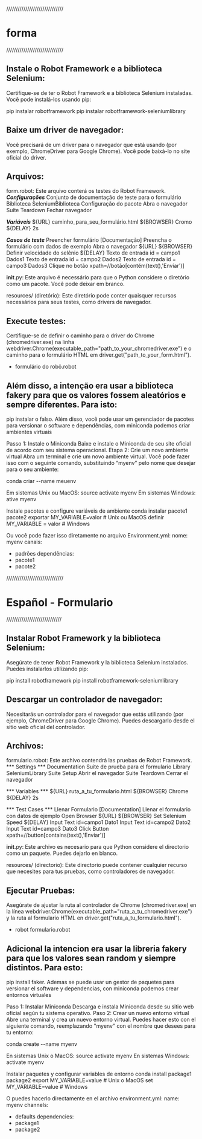 //////////////////////////////
# forma
//////////////////////////////
## Instale o Robot Framework e a biblioteca Selenium:
Certifique-se de ter o Robot Framework e a biblioteca Selenium instaladas. Você pode instalá-los usando pip:

pip instalar robotframework
pip instalar robotframework-seleniumlibrary


## Baixe um driver de navegador:
Você precisará de um driver para o navegador que está usando (por exemplo, ChromeDriver para Google Chrome). Você pode baixá-lo no site oficial do driver.


## Arquivos:
form.robot: Este arquivo conterá os testes do Robot Framework.
***Configurações***
Conjunto de documentação de teste para o formulário
Biblioteca SeleniumBiblioteca
Configuração do pacote Abra o navegador
Suíte Teardown Fechar navegador

***Variáveis***
${URL} caminho_para_seu_formulário.html
${BROWSER} Cromo
${DELAY} 2s

***Casos de teste***
Preencher formulário
     [Documentação] Preencha o formulário com dados de exemplo
     Abra o navegador ${URL} ${BROWSER}
     Definir velocidade do selênio ${DELAY}
     Texto de entrada id = campo1 Dados1
     Texto de entrada id = campo2 Dados2
     Texto de entrada id = campo3 Dados3
     Clique no botão xpath=//botão[contém(text(),'Enviar')]


__init__.py: Este arquivo é necessário para que o Python considere o diretório como um pacote. Você pode deixar em branco.

resources/ (diretório): Este diretório pode conter quaisquer recursos necessários para seus testes, como drivers de navegador.

## Execute testes:
Certifique-se de definir o caminho para o driver do Chrome (chromedriver.exe) na linha webdriver.Chrome(executable_path="path_to_your_chromedriver.exe") e o caminho para o formulário HTML em driver.get("path_to_your_form.html").
- formulário do robô.robot


## Além disso, a intenção era usar a biblioteca fakery para que os valores fossem aleatórios e sempre diferentes. Para isto:
pip instalar o falso. Além disso, você pode usar um gerenciador de pacotes para versionar o software e dependências, com miniconda podemos criar ambientes virtuais


Passo 1: Instale o Miniconda
Baixe e instale o Miniconda de seu site oficial de acordo com seu sistema operacional.
Etapa 2: Crie um novo ambiente virtual
Abra um terminal e crie um novo ambiente virtual. Você pode fazer isso com o seguinte comando, substituindo “myenv” pelo nome que desejar para o seu ambiente:

conda criar --name meuenv

Em sistemas Unix ou MacOS: source activate myenv
Em sistemas Windows: ative myenv


Instale pacotes e configure variáveis ​​de ambiente
conda instalar pacote1 pacote2
exportar MY_VARIABLE=valor # Unix ou MacOS
definir MY_VARIABLE = valor # Windows

Ou você pode fazer isso diretamente no arquivo Environment.yml:
nome: myenv
canais:
   - padrões
dependências:
   - pacote1
   - pacote2



//////////////////////////////
# Español - Formulario
/////////////////////////////
## Instalar Robot Framework y la biblioteca Selenium:
Asegúrate de tener Robot Framework y la biblioteca Selenium instalados. Puedes instalarlos utilizando pip:

pip install robotframework
pip install robotframework-seleniumlibrary


## Descargar un controlador de navegador:
Necesitarás un controlador para el navegador que estás utilizando (por ejemplo, ChromeDriver para Google Chrome). Puedes descargarlo desde el sitio web oficial del controlador.


## Archivos:
formulario.robot: Este archivo contendrá las pruebas de Robot Framework.
*** Settings ***
Documentation   Suite de prueba para el formulario
Library          SeleniumLibrary
Suite Setup      Abrir el navegador
Suite Teardown   Cerrar el navegador

*** Variables ***
${URL}           ruta_a_tu_formulario.html
${BROWSER}       Chrome
${DELAY}         2s

*** Test Cases ***
Llenar Formulario
    [Documentation]  Llenar el formulario con datos de ejemplo
    Open Browser  ${URL}  ${BROWSER}
    Set Selenium Speed  ${DELAY}
    Input Text    id=campo1    Dato1
    Input Text    id=campo2    Dato2
    Input Text    id=campo3    Dato3
    Click Button  xpath=//button[contains(text(),'Enviar')]


__init__.py: Este archivo es necesario para que Python considere el directorio como un paquete. Puedes dejarlo en blanco.

resources/ (directorio): Este directorio puede contener cualquier recurso que necesites para tus pruebas, como controladores de navegador.

## Ejecutar Pruebas:
Asegúrate de ajustar la ruta al controlador de Chrome (chromedriver.exe) en la línea webdriver.Chrome(executable_path="ruta_a_tu_chromedriver.exe") y la ruta al formulario HTML en driver.get("ruta_a_tu_formulario.html").
- robot formulario.robot


## Adicional la intencion era usar la libreria fakery para que los valores sean random y siempre distintos. Para esto:
pip install faker. Ademas se puede usar un gestor de paquetes para versionar el software y dependencias, con miniconda podemos crear entornos virtuales


Paso 1: Instalar Miniconda
Descarga e instala Miniconda desde su sitio web oficial según tu sistema operativo.
Paso 2: Crear un nuevo entorno virtual
Abre una terminal y crea un nuevo entorno virtual. Puedes hacer esto con el siguiente comando, reemplazando "myenv" con el nombre que desees para tu entorno:

conda create --name myenv

En sistemas Unix o MacOS: source activate myenv
En sistemas Windows: activate myenv


Instalar paquetes y configurar variables de entorno
conda install package1 package2
export MY_VARIABLE=value  # Unix o MacOS
set MY_VARIABLE=value    # Windows

O puedes hacerlo directamente en el archivo environment.yml:
name: myenv
channels:
  - defaults
dependencies:
  - package1
  - package2


